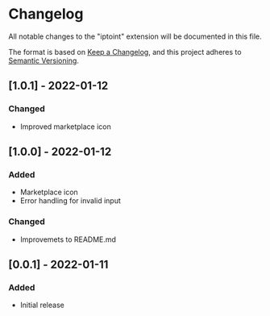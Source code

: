# Changelog
All notable changes to the "iptoint" extension will be documented in this file.

The format is based on [Keep a Changelog](https://keepachangelog.com/en/1.0.0/),
and this project adheres to [Semantic Versioning](https://semver.org/spec/v2.0.0.html).

## [1.0.1] - 2022-01-12
### Changed
- Improved marketplace icon
## [1.0.0] - 2022-01-12
### Added
- Marketplace icon
- Error handling for invalid input

### Changed
- Improvemets to README.md

## [0.0.1] - 2022-01-11
### Added
- Initial release